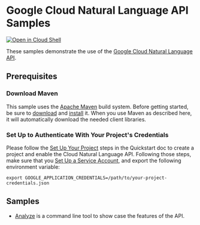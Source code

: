 # Google Cloud Natural Language API Samples

<a href="https://console.cloud.google.com/cloudshell/open?git_repo=https://github.com/GoogleCloudPlatform/java-docs-samples&page=editor&open_in_editor=language/README.md">
<img alt="Open in Cloud Shell" src ="http://gstatic.com/cloudssh/images/open-btn.png"></a>

These samples demonstrate the use of the [Google Cloud Natural Language API][NL-Docs].

[NL-Docs]: https://cloud.google.com/natural-language/docs/

## Prerequisites

### Download Maven

This sample uses the [Apache Maven][maven] build system. Before getting started, be
sure to [download][maven-download] and [install][maven-install] it. When you use
Maven as described here, it will automatically download the needed client
libraries.

[maven]: https://maven.apache.org
[maven-download]: https://maven.apache.org/download.cgi
[maven-install]: https://maven.apache.org/install.html

### Set Up to Authenticate With Your Project's Credentials

Please follow the [Set Up Your Project](https://cloud.google.com/natural-language/docs/getting-started#set_up_your_project)
steps in the Quickstart doc to create a project and enable the
Cloud Natural Language API. Following those steps, make sure that you
[Set Up a Service Account](https://cloud.google.com/natural-language/docs/common/auth#set_up_a_service_account),
and export the following environment variable:

```
export GOOGLE_APPLICATION_CREDENTIALS=/path/to/your-project-credentials.json
```

[cloud-console]: https://console.cloud.google.com
[language-api]: https://console.cloud.google.com/apis/api/language.googleapis.com/overview?project=_
[adc]: https://cloud.google.com/docs/authentication#developer_workflow

## Samples

- [Analyze](analysis) is a command line tool to show case the features of the API.

